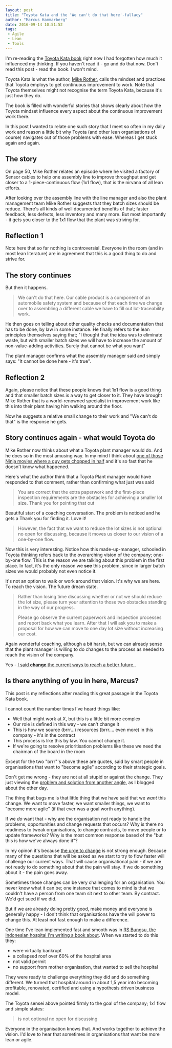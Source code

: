```yaml
---
layout: post
title: "Toyota Kata and the 'We can't do that here'-fallacy"
author: "Marcus Hammarberg"
date: 2016-09-14 10:51:52
tags:
 - Agile
 - Lean
 - Tools
---
```


I'm re-reading the [Toyota Kata book](https://www.amazon.com/Toyota-Kata-Managing-Improvement-Adaptiveness/dp/0071635238) right now I had forgotten how much it influenced my thinking. If you haven't read it - go and do that now. Don't read this post - read the book. I won't mind. 

Toyota Kata is what the author, [Mike Rother](http://www-personal.umich.edu/~mrother/Homepage.html), calls the mindset and practices that Toyota employs to get continuous improvement to work. Note that Toyota themselves might not recognise the term Toyota Kata, because it's just how they do. 

The book is filled with wonderful stories that shows clearly about how the Toyota mindset influence every aspect about the continuous improvement work there. 

In this post I wanted to relate one such story that I meet so often in my daily work and reason a little bit why Toyota (and other lean organisations of course) navigates out of those problems with ease. Whereas I get stuck again and again. 

<a name='more'></a>

## The story

On page 50, Mike Rother relates an episode where he visited a factory of Sensor cables to help one assembly line to improve throughput and get closer to a 1-piece-continuous flow (1x1 flow), that is the nirvana of all lean efforts. 

After looking over the assembly line with the line manager and also the plant management team Mike Rother suggests that they batch sizes should be reduce. There's all kinds of well documented benefits of that; faster feedback, less defects, less inventory and many more. But most importantly - it gets you closer to the 1x1 flow that the plant was striving for. 

## Reflection 1

Note here that so far nothing is controversial. Everyone in the room (and in most lean literature) are in agreement that this is a good thing to do and strive for. 

## The story continues

But then it happens. 

> We can't do that here. Our cable product is a component of an automobile safety system and because of that each time we change over to assembling a different cable we have to fill out lot-traceability work.

He then goes on telling about other quality checks and documentation that has to be done, by law in some instance. He finally refers to the lean principles themselves saying that; "I thought that the idea was to eliminate waste, but with smaller batch sizes we will have to increase the amount of non-value-adding activities. Surely that cannot be what you want"

The plant manager confirms what the assembly manager said and simply says: "It cannot be done here - it's true".

## Reflection 2

Again, please notice that these people knows that 1x1 flow is a good thing  and that smaller batch sizes is a way to get closer to it. They have brought Mike Rother that is a world-renowned specialist in improvement work like this into their plant having him walking around the floor. 

Now he suggests a relative small change to their work and "We can't do that" is the response he gets. 

## Story continues again - what would Toyota do

Mike Rother now thinks about what a Toyota plant manager would do. And he does so in the most amusing way. In my mind I think about [one of those Ninja movies where a guy gets chopped in half](https://www.youtube.com/watch?v=155Ps_q0SUw) and it's so fast that he doesn't know what happened. 

Here's what the author think that a Toyota Plant manager would have responded to that comment, rather than confirming what just was said 

> You are correct that the extra paperwork and the first-piece inspection requirements are the obstacles for achieving a smaller lot size. Thank you for pointing that out

Beautiful start of a coaching conversation. The problem is noticed and he gets a Thank you for finding it. Love it!

> However, the fact that we want to reduce the lot sizes is not optional no open for discussing, because it moves us closer to our vision of a one-by-one flow. 

Now this is very interesting. Notice how this made-up-manager, schooled in Toyota thinking refers back to the overarching vision of the company; one-by-one flow. This is the reason we are talking about this problem in the first place. In fact, it's the only reason we **see** this problem, since in larger batch sizes we would probably not even notice it. 

It's not an option to walk or work around that vision. It's why we are here. To reach the vision. The future dream state. 

> Rather than losing time discussing whether or not we should reduce the lot size, please turn your attention to those two obstacles standing in the way of our progress. 
>
> Please go observe the current paperwork and inspection processes and report back what you learn. After that I will ask you to make a proposal for how we can move to one day lot size without increasing our cost.

Again wonderful coaching, although a bit harsh, but we can already sense that the plant manager is willing to do changes to the process as needed to reach the vision of the company. 

Yes - [I said **change** the current ways to reach a better future.](http://www.marcusoft.net/2013/10/YesITalkAboutChange.html).

## Is there anything of you in here, Marcus?

This post is my reflections after reading this great passage in the Toyota Kata book.

I cannot count the number times I've heard things like: 

* Well that might work at X, but this is a little bit more complex
* Our role is defined in this way - we can't change it
* This is how we source (brrr…) resources (brrr…. even more) in this company - it's in the contract
* This process is like this by law. You cannot change it. 
* If we're going to resolve prioritisation problems like these we need the chairman of the board in the room

Except for the two "brrr"'s above these are quotes, said by smart people in organisations that want to "become agile" according to their strategic goals. 

Don't get me wrong - they are not at all stupid or against the change. They just viewing the [problem and solution from another angle](http://www.marcusoft.net/2016/09/its-all-perspective.html), as I blogged about the other day. 

The thing that bugs me is that little thing that we have said that we *want* this change. We want to move faster, we want smaller things, we want to "become more agile" (if that ever was a goal worth anything). 

If we *do* want that - why are the organisation not ready to handle the problems, opportunities and change requests that occurs? Why is there no readiness to tweak organisations, to change contracts, to move people or to update frameworks? Why is the most common response based of the "but this is how we've always done it"?

In my opinon it's because [the urge to change](http://www.marcusoft.net/2012/10/agilechangetop51.html) is not strong enough. Because many of the questions that will be asked as we start to try to flow faster will challenge our current ways. That will cause organisational pain - if we are not ready to do something about that the pain will stay. If we do something about it - the pain goes away. 

Sometimes those changes can be very challenging for an organisation. You never know what it can be; one instance that comes to mind is that we couldn't have a person from one team sit next to other team. By contract. We'd get sued if we did. 

But if we are already doing pretty good, make money and everyone is generally happy - I don't think that organisations have the will power to change this. At least not fast enough to make a difference. 

One time I've lean implemented fast and smooth was in [RS Bungsu, the Indonesian hospital I'm writing a book about](http://bit.ly/bungsustory). When we started to do this they: 

* were virtually bankrupt
* a collapsed roof over 60% of the hospital area
* not valid permit
* no support from mother organisation, that wanted to sell the hospital

They were ready to challenge everything they did and do something different. We turned that hospital around in about 1,5 year into becoming profitable, renovated, certified and using a hypothesis driven business model. 

The Toyota sensei above pointed firmly to the goal of the company; 1x1 flow and simple states: 

> is not optional no open for discussing

Everyone in the organisation knows that. And works together to achieve the vision. I'd love to hear that sometimes in organisations that want be more lean or agile. 